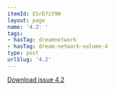 ```yaml
---
itemId: ESrD7iV9W
layout: page
name: '4.2: '
tags:
- hasTag: dreamnetwork
- hasTag: dream-network-volume-4
type: post
urlSlug: '4.2'
---
```

<a href="files/pdfs/Volume_4/4.2-The-Dream-Network_Volume-4_Issue-2.pdf" download="">Download issue 4.2</a>